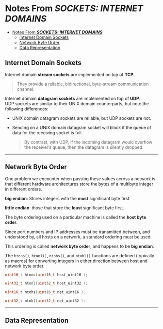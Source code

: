 # Notes From ***SOCKETS: INTERNET DOMAINS***

- [Notes From ***SOCKETS: INTERNET DOMAINS***](#notes-from-sockets-internet-domains)
  - [Internet Domain Sockets](#internet-domain-sockets)
  - [Network Byte Order](#network-byte-order)
  - [Data Representation](#data-representation)

## Internet Domain Sockets

Internet domain **stream sockets** are implemented on top of **TCP**.
> They provide a reliable, bidirectional, byte-stream communication channel.

Internet domain **datagram sockets** are implemented on top of **UDP**.  
UDP sockets are similar to their UNIX domain counterparts, but note the following differences:

- UNIX domain datagram sockets are reliable, but UDP sockets are not.

- Sending on a UNIX domain datagram socket will block if the queue of data for the receiving socket is full.
    > By contrast, with UDP, if the incoming datagram would overflow the receiver’s queue, then the datagram is silently dropped.

---

## Network Byte Order

One problem we encounter when passing these values across a network is that different hardware architectures store the bytes of a multibyte integer in different orders.

**big endian**: Stores integers with the **most** significant byte first.

**little endian**: those that store the **least** significant byte first.

The byte ordering used on a particular machine is called the **host byte order**.

Since port numbers and IP addresses must be transmitted between, and understood by, all hosts on a network, a standard ordering must be used.

This ordering is called **network byte order**, and happens to be **big endian**.

The `htons()`, `htonl()`, `ntohs()`, and `ntohl()` functions are defined (typically as macros) for converting integers in either direction between host and network byte order.

```c
uint16_t htons(uint16_t host_uint16 );

uint32_t htonl(uint32_t host_uint32 );

uint16_t ntohs(uint16_t net_uint16 );

uint32_t ntohl(uint32_t net_uint32 );
```

---

## Data Representation
